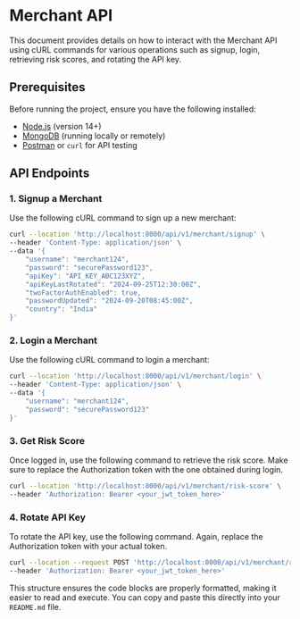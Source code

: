 # Merchant API

This document provides details on how to interact with the Merchant API using cURL commands for various operations such as signup, login, retrieving risk scores, and rotating the API key.

## Prerequisites

Before running the project, ensure you have the following installed:

- [Node.js](https://nodejs.org/) (version 14+)
- [MongoDB](https://www.mongodb.com/) (running locally or remotely)
- [Postman](https://www.postman.com/) or `curl` for API testing

## API Endpoints

### 1. Signup a Merchant

Use the following cURL command to sign up a new merchant:

```bash
curl --location 'http://localhost:8000/api/v1/merchant/signup' \
--header 'Content-Type: application/json' \
--data '{
    "username": "merchant124",
    "password": "securePassword123",
    "apiKey": "API_KEY_ABC123XYZ",
    "apiKeyLastRotated": "2024-09-25T12:30:00Z",
    "twoFactorAuthEnabled": true,
    "passwordUpdated": "2024-09-20T08:45:00Z",
    "country": "India"
}'
```

### 2.  Login a Merchant
Use the following cURL command to login a merchant:

```bash
curl --location 'http://localhost:8000/api/v1/merchant/login' \
--header 'Content-Type: application/json' \
--data '{
    "username": "merchant124",
    "password": "securePassword123"
}'
```

### 3. Get Risk Score
Once logged in, use the following command to retrieve the risk score. Make sure to replace the Authorization token with the one obtained during login.
```bash
curl --location 'http://localhost:8000/api/v1/merchant/risk-score' \
--header 'Authorization: Bearer <your_jwt_token_here>'
```

### 4. Rotate API Key
To rotate the API key, use the following command. Again, replace the Authorization token with your actual token.
```bash
curl --location --request POST 'http://localhost:8000/api/v1/merchant/rotate-api-key' \
--header 'Authorization: Bearer <your_jwt_token_here>'
```

This structure ensures the code blocks are properly formatted, making it easier to read and execute. You can copy and paste this directly into your `README.md` file.



